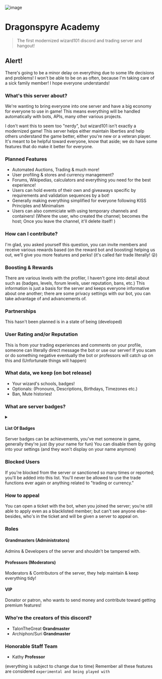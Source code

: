 ![image](https://github.com/Carabelle/dragonspyre-academy/blob/main/git_banner.png)
# Dragonspyre Academy
> The first modernized wizard101 discord and trading server and hangout!

## Alert!
There's going to be a minor delay on everything due to some life decisions and problems!
I won't be able to be on as often, because I'm taking care of a sick family member!
I hope everyone understands!

### What's this server about?
We're wanting to bring everyone into one server and have a big economy for everyone to use in game!
This means everything will be handled automatically with bots, APIs, many other various projects.

I don't want this to seem too "nerdy", but wizard101 isn't exactly a modernized game!
This server helps either maintain liberties and help others understand the game better, either you're new or a veteran player.
It's meant to be helpful toward everyone, know that aside; we do have some features that do make it better for everyone.

### Planned Features
- Automated Auctions, Trading & much more!
- User profiling & stores and currency management?
- Forums, Wikipedias, calculators and everything you need for the best experience!
- Users can hold events of their own and giveaways specific by requirements and validation sequences by a bot!
- Generally making everything simplified for everyone following KISS Principles and Minimalism
- Users can also commiciate with using temporary channels and containers! (Where the user, who created the channel; becomes the host; 
  Once you leave the channel, it'll delete itself!
)

### How can I contribute?
I'm glad, you asked yourself this question, you can invite members and receive various rewards based (on the reward bot and boosting)
helping us out, we'll give you more features and perks! (it's called fair trade literally! 😜)

### Boosting & Rewards
There are various levels with the profiler, I haven't gone into detail about such as (badges, levels, forum levels, user reputation, bans, etc.)
This information is just a basis for the server and keeps everyone informative about one another; there are some privacy settings with our bot,
you can take advantage of and advancements of.

### Partnerships
This hasn't been planned is in a state of being (developed)

### User Rating and/or Reputation
This is from your trading experiences and comments on your profile, someone can literally direct message the bot or use our server!
If you scam or do something negative eventually the bot or professors will catch up on this and (Unfortunate things will happen)

### What data, we keep (on bot release)
- Your wizard's schools, badges!
- Optionals: (Pronouns, Descriptions, Birthdays, Timezones etc.)
- Ban, Mute histories!

### What are server badges?
<details><summary><h4>List Of Badges</h4></summary>
  <h4>Achievable</h4>
  <ul>[🐲] Your part of the server's staff team!</ul>
  <ul>[🐾⛓] You're someone's bdsm pet!</ul>
  <ul>[🌟#] Excellent reputation and trading reputation!</ul>
  <ul>[🎩] Contributed toward the dragonspyre bot!</ul>
  <ul>[🔞] Your a naughty individual!</ul>
  <ul>[🍝] Your either a cutesy anime girl or your not?</ul>
  <ul>[💞] You got a really tight community bond!</ul>
  <ul>[🔮] You've boosted the server at least (once or twice)</ul>
  <ul>[🌟] You're favorited and trusted!</ul>
  <h4>Events Only</h4>
  <ul>[❄️] Your stitch is unique and should be considered cool!</ul>
  <ul>[🎄] Christmas event!</ul>
  <ul>[👑] Member Of The Month, Good reputation & active and friendly!</ul>
  <ul>[🎉] Happy Birthday!</ul>
  <ul>[🎨] Artist Contest Winner</ul>
  <ul>[🤺] Duelist Contest Winner!</ul>
  <ul>[🔪] You have either meet or be around the developers of dragonspyre!</ul>
  <ul>[🪄] TBA</ul>
</details>
Server badges can be achievements, you've met someone in game, generally they're just (by your name for fun)
You can disable them by going into your settings (and they won't display on your name anymore)

### Blocked Users
If you're blocked from the server or sanctioned so many times or reported; you'll be added into this list.
You'll never be allowed to use the trade functions ever again or anything related to "trading or currency."

### How to appeal
You can open a ticket with the bot, when you joined the server; you're still able to apply even as a blacklisted member; but can't see anyone else-
besides, who's in the ticket and will be given a server to appeal on.

### Roles
#### Grandmasters (Administrators)
Admins & Developers of the server and shouldn't be tampered with.
#### Professors (Moderators)
Moderators & Contributors of the server, they help maintain & keep everything tidy!
#### VIP
Donator or patron, who wants to send money and contribute toward getting premium features!

### Who're the creators of this discord?
- TalonTheGreat **Grandmaster**
- Archiphon/Suri **Grandmaster**

### Honorable Staff Team
- Kathy **Professor**

(everything is subject to change due to time)
Remember all these features are considered `experimental and being played with`
